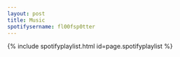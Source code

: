 ```yaml
---
layout: post
title: Music
spotifysername: fl00fsp0tter
---
```


{% include spotifyplaylist.html id=page.spotifyplaylist %}
